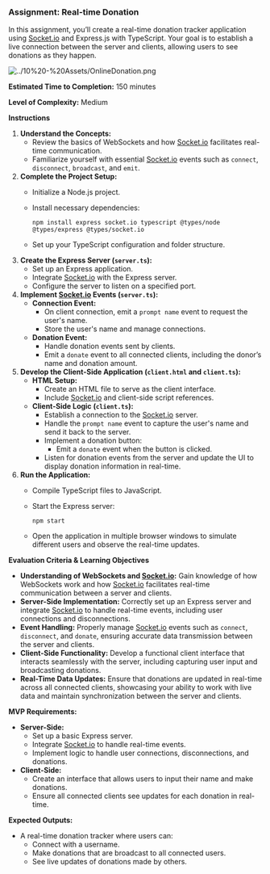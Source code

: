 ### Assignment: Real-time Donation

In this assignment, you’ll create a real-time donation tracker application using [Socket.io](http://socket.io/) and Express.js with TypeScript. Your goal is to establish a live connection between the server and clients, allowing users to see donations as they happen.

![../10%20-%20Assets/OnlineDonation.png](../10%20-%20Assets/OnlineDonation.png)

**Estimated Time to Completion:** 150 minutes

**Level of Complexity:** Medium

**Instructions**

1. **Understand the Concepts:**
    - Review the basics of WebSockets and how [Socket.io](http://socket.io/) facilitates real-time communication.
    - Familiarize yourself with essential [Socket.io](http://socket.io/) events such as `connect`, `disconnect`, `broadcast`, and `emit`.
2. **Complete the Project Setup:**
    - Initialize a Node.js project.
    - Install necessary dependencies:
        
        ```
        npm install express socket.io typescript @types/node @types/express @types/socket.io
        
        ```
        
    - Set up your TypeScript configuration and folder structure.
3. **Create the Express Server (`server.ts`):**
    - Set up an Express application.
    - Integrate [Socket.io](http://socket.io/) with the Express server.
    - Configure the server to listen on a specified port.
4. **Implement [Socket.io](http://socket.io/) Events (`server.ts`):**
    - **Connection Event:**
        - On client connection, emit a `prompt name` event to request the user's name.
        - Store the user's name and manage connections.
    - **Donation Event:**
        - Handle donation events sent by clients.
        - Emit a `donate` event to all connected clients, including the donor’s name and donation amount.
5. **Develop the Client-Side Application (`client.html` and `client.ts`):**
    - **HTML Setup:**
        - Create an HTML file to serve as the client interface.
        - Include [Socket.io](http://socket.io/) and client-side script references.
    - **Client-Side Logic (`client.ts`):**
        - Establish a connection to the [Socket.io](http://socket.io/) server.
        - Handle the `prompt name` event to capture the user's name and send it back to the server.
        - Implement a donation button:
            - Emit a `donate` event when the button is clicked.
        - Listen for donation events from the server and update the UI to display donation information in real-time.
6. **Run the Application:**
    - Compile TypeScript files to JavaScript.
    - Start the Express server:
        
        ```
        npm start
        
        ```
        
    - Open the application in multiple browser windows to simulate different users and observe the real-time updates.

**Evaluation Criteria & Learning Objectives**

- **Understanding of WebSockets and [Socket.io](http://socket.io/):** Gain knowledge of how WebSockets work and how [Socket.io](http://socket.io/) facilitates real-time communication between a server and clients.
- **Server-Side Implementation:** Correctly set up an Express server and integrate [Socket.io](http://socket.io/) to handle real-time events, including user connections and disconnections.
- **Event Handling:** Properly manage [Socket.io](http://socket.io/) events such as `connect`, `disconnect`, and `donate`, ensuring accurate data transmission between the server and clients.
- **Client-Side Functionality:** Develop a functional client interface that interacts seamlessly with the server, including capturing user input and broadcasting donations.
- **Real-Time Data Updates:** Ensure that donations are updated in real-time across all connected clients, showcasing your ability to work with live data and maintain synchronization between the server and clients.

**MVP Requirements:**

- **Server-Side:**
    - Set up a basic Express server.
    - Integrate [Socket.io](http://socket.io/) to handle real-time events.
    - Implement logic to handle user connections, disconnections, and donations.
- **Client-Side:**
    - Create an interface that allows users to input their name and make donations.
    - Ensure all connected clients see updates for each donation in real-time.

**Expected Outputs:**

- A real-time donation tracker where users can:
    - Connect with a username.
    - Make donations that are broadcast to all connected users.
    - See live updates of donations made by others.